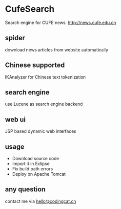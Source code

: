 # CufeSearch
Search engine for CUFE news.
http://news.cufe.edu.cn

## spider
download news articles from website automatically

## Chinese supported
IKAnalyzer for Chinese text tokenization

## search engine
use Lucene as search engine backend

## web ui
JSP based  dynamic web interfaces

## usage
- Download source code
- Import it in Eclipse
- Fix build path errors
- Deploy on Apache Tomcat

## any question
contact me via hello@codingcat.cn
